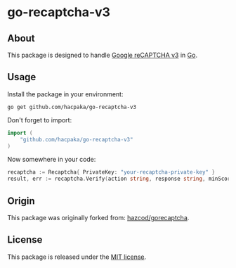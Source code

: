 go-recaptcha-v3
============

About
-----

This package is designed to handle [Google reCAPTCHA v3](https://developers.google.com/recaptcha/intro) in [Go](http://golang.org/).

Usage
-----

Install the package in your environment:

```shell
go get github.com/hacpaka/go-recaptcha-v3
```

Don't forget to import:
```go
import (
    "github.com/hacpaka/go-recaptcha-v3"
)
```

Now somewhere in your code: 
```go
recaptcha := Recaptcha{ PrivateKey: "your-recaptcha-private-key" }
result, err := recaptcha.Verify(action string, response string, minScore uint)
```

Origin
------

This package was originally forked from: [hazcod/gorecaptcha](https://github.com/hazcod/gorecaptcha).

License 
-------

This package is released under the [MIT license](https://github.com/hacpaka/go-recaptcha-v3/blob/master/LICENSE).